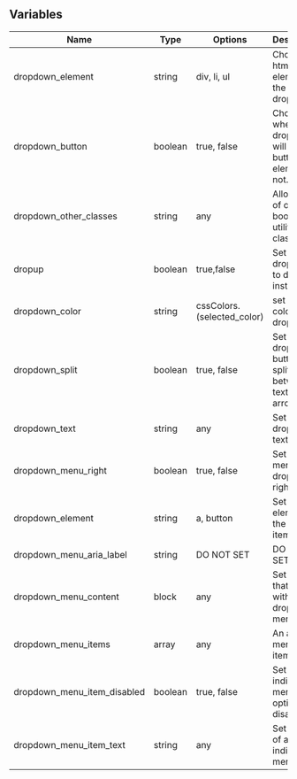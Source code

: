 ## Variables
| Name                        | Type    | Options                     | Description                                                  |
| --------------------------- | ------- | --------------------------- | ------------------------------------------------------------ |
| dropdown_element            | string  | div, li, ul                 | Choose the html element of the dropdown.                     |
| dropdown_button             | boolean | true, false                 | Choose whether the dropdown will be a button element or not. |
| dropdown_other_classes      | string  | any                         | Allows use of other bootstrap utility classes.               |
| dropup                      | boolean | true,false                  | Set the dropdown to dropup instead.                          |
| dropdown_color              | string  | cssColors.(selected_color)  | set The color of the dropdown.                               |
| dropdown_split              | boolean | true, false                 | Set the dropdown button to split between text and the arrow. |
| dropdown_text               | string  | any                         | Set the dropdown's text.                                     |
| dropdown_menu_right         | boolean | true, false                 | Set the menu to drop on the right side.                      |
| dropdown_element            | string  | a, button                   | Set the element of the menu items                            |
| dropdown_menu_aria_label    | string  | DO NOT SET                  | DO NOT SET                                                   |
| dropdown_menu_content       | block   | any                         | Set content that will be within the dropdown menu.           |
| dropdown_menu_items         | array   | any                         | An array of menu items.                                      |
| dropdown_menu_item_disabled | boolean | true, false                 | Set an individual menu option as disabled.                   |
| dropdown_menu_item_text     | string  | any                         | Set the text of an individual menu item.                     |
